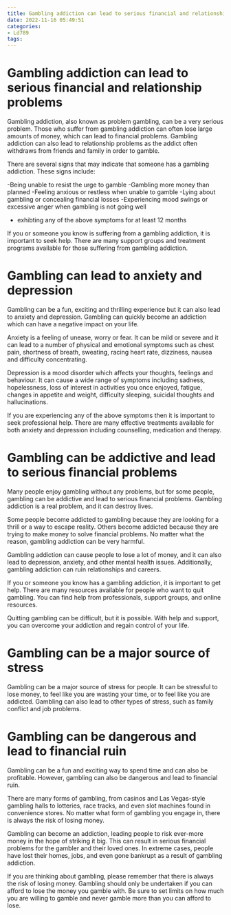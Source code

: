 ```yaml
---
title: Gambling addiction can lead to serious financial and relationship problems
date: 2022-11-16 05:49:51
categories:
- Ld789
tags:
---
```



#  Gambling addiction can lead to serious financial and relationship problems

Gambling addiction, also known as problem gambling, can be a very serious problem. Those who suffer from gambling addiction can often lose large amounts of money, which can lead to financial problems. Gambling addiction can also lead to relationship problems as the addict often withdraws from friends and family in order to gamble.

There are several signs that may indicate that someone has a gambling addiction. These signs include:

-Being unable to resist the urge to gamble
-Gambling more money than planned
-Feeling anxious or restless when unable to gamble
-Lying about gambling or concealing financial losses
-Experiencing mood swings or excessive anger when gambling is not going well
- exhibting any of the above symptoms for at least 12 months

If you or someone you know is suffering from a gambling addiction, it is important to seek help. There are many support groups and treatment programs available for those suffering from gambling addiction.

#  Gambling can lead to anxiety and depression

Gambling can be a fun, exciting and thrilling experience but it can also lead to anxiety and depression. Gambling can quickly become an addiction which can have a negative impact on your life.

Anxiety is a feeling of unease, worry or fear. It can be mild or severe and it can lead to a number of physical and emotional symptoms such as chest pain, shortness of breath, sweating, racing heart rate, dizziness, nausea and difficulty concentrating.

Depression is a mood disorder which affects your thoughts, feelings and behaviour. It can cause a wide range of symptoms including sadness, hopelessness, loss of interest in activities you once enjoyed, fatigue, changes in appetite and weight, difficulty sleeping, suicidal thoughts and hallucinations.

If you are experiencing any of the above symptoms then it is important to seek professional help. There are many effective treatments available for both anxiety and depression including counselling, medication and therapy.

#  Gambling can be addictive and lead to serious financial problems

Many people enjoy gambling without any problems, but for some people, gambling can be addictive and lead to serious financial problems. Gambling addiction is a real problem, and it can destroy lives.

Some people become addicted to gambling because they are looking for a thrill or a way to escape reality. Others become addicted because they are trying to make money to solve financial problems. No matter what the reason, gambling addiction can be very harmful.

Gambling addiction can cause people to lose a lot of money, and it can also lead to depression, anxiety, and other mental health issues. Additionally, gambling addiction can ruin relationships and careers.

If you or someone you know has a gambling addiction, it is important to get help. There are many resources available for people who want to quit gambling. You can find help from professionals, support groups, and online resources.

Quitting gambling can be difficult, but it is possible. With help and support, you can overcome your addiction and regain control of your life.

#  Gambling can be a major source of stress

Gambling can be a major source of stress for people. It can be stressful to lose money, to feel like you are wasting your time, or to feel like you are addicted. Gambling can also lead to other types of stress, such as family conflict and job problems.

#   Gambling can be dangerous and lead to financial ruin

Gambling can be a fun and exciting way to spend time and can also be profitable. However, gambling can also be dangerous and lead to financial ruin.

There are many forms of gambling, from casinos and Las Vegas-style gambling halls to lotteries, race tracks, and even slot machines found in convenience stores. No matter what form of gambling you engage in, there is always the risk of losing money.

Gambling can become an addiction, leading people to risk ever-more money in the hope of striking it big. This can result in serious financial problems for the gambler and their loved ones. In extreme cases, people have lost their homes, jobs, and even gone bankrupt as a result of gambling addiction.

If you are thinking about gambling, please remember that there is always the risk of losing money. Gambling should only be undertaken if you can afford to lose the money you gamble with. Be sure to set limits on how much you are willing to gamble and never gamble more than you can afford to lose.